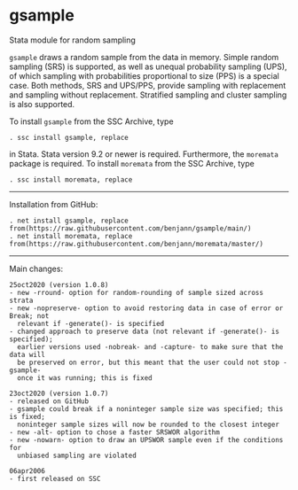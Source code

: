 # gsample
Stata module for random sampling

`gsample` draws a random sample from the data in memory. Simple random sampling
(SRS) is supported, as well as unequal probability sampling (UPS), of which
sampling with probabilities proportional to size (PPS) is a special case. Both
methods, SRS and UPS/PPS, provide sampling with replacement and sampling
without replacement. Stratified sampling and cluster sampling is also
supported.

To install `gsample` from the SSC Archive, type

    . ssc install gsample, replace

in Stata. Stata version 9.2 or newer is required. Furthermore, the `moremata` 
package is required. To install `moremata` from the SSC Archive, type

    . ssc install moremata, replace

---

Installation from GitHub:

    . net install gsample, replace from(https://raw.githubusercontent.com/benjann/gsample/main/)
    . net install moremata, replace from(https://raw.githubusercontent.com/benjann/moremata/master/)

---

Main changes:

    25oct2020 (version 1.0.8)
    - new -rround- option for random-rounding of sample sized across strata
    - new -nopreserve- option to avoid restoring data in case of error or Break; not
      relevant if -generate()- is specified
    - changed approach to preserve data (not relevant if -generate()- is specified);
      earlier versions used -nobreak- and -capture- to make sure that the data will
      be preserved on error, but this meant that the user could not stop -gsample-
      once it was running; this is fixed

    23oct2020 (version 1.0.7)
    - released on GitHub
    - gsample could break if a noninteger sample size was specified; this is fixed;
      noninteger sample sizes will now be rounded to the closest integer
    - new -alt- option to chose a faster SRSWOR algorithm
    - new -nowarn- option to draw an UPSWOR sample even if the conditions for
      unbiased sampling are violated

    06apr2006
    - first released on SSC

